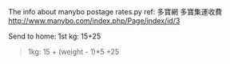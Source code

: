 ﻿The info about manybo postage rates.py
ref: 多寶網 多寶集運收費 http://www.manybo.com/index.php/Page/index/id/3

Send to home:
1st kg: 15+25
>1kg: 15 + (weight - 1)*5 +25

